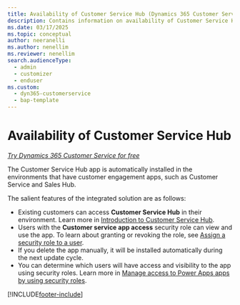 ```yaml
---
title: Availability of Customer Service Hub (Dynamics 365 Customer Service)
description: Contains information on availability of Customer Service Hub.
ms.date: 03/17/2025
ms.topic: conceptual
author: neeranelli
ms.author: nenellim
ms.reviewer: nenellim
search.audienceType: 
  - admin
  - customizer
  - enduser
ms.custom: 
  - dyn365-customerservice
  - bap-template
---
```


# Availability of Customer Service Hub

*<a href="https://dynamics.microsoft.com/customer-service/overview/" target="_blank">Try Dynamics 365 Customer Service for free</a>*

The Customer Service Hub app is automatically installed in the environments that have customer engagement apps, such as Customer Service and Sales Hub.

The salient features of the integrated solution are as follows:

- Existing customers can access **Customer Service Hub** in their environment. Learn more in [Introduction to Customer Service Hub](../use/user-guide-customer-service-hub.md).
- Users with the **Customer service app access** security role can view and use the app. To learn about granting or revoking the role, see [Assign a security role to a user](/power-platform/admin/create-users-assign-online-security-roles#assign-a-security-role-to-a-user).
- If you delete the app manually, it will be installed automatically during the next update cycle.
- You can determine which users will have access and visibility to the app using security roles. Learn more in [Manage access to Power Apps apps by using security roles](../../customerengagement/on-premises/customize/manage-access-apps-security-roles.md).


[!INCLUDE[footer-include](../../includes/footer-banner.md)]
